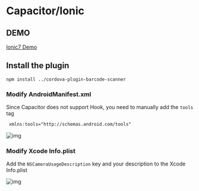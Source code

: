 # Capacitor/Ionic

## DEMO

[Ionic7 Demo](https://github.com/byteee-fund/cordova-plugin-barcode-scanner-ionic7-demo)

## Install the plugin

```shell
npm install ../cordova-plugin-barcode-scanner
```

### Modify AndroidManifest.xml

Since Capacitor does not support Hook, you need to manually add the `tools` tag

```xml
 xmlns:tools="http://schemas.android.com/tools"
```

![img](/public/images/android.png)


### Modify Xcode Info.plist

Add the `NSCameraUsageDescription` key and your description to the Xcode Info.plist

![img](/public/images/xcode-1.png)